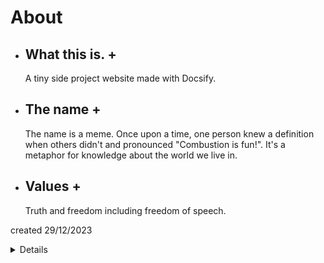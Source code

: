 # About

+ ## What this is. +

  A tiny side project website made with Docsify.

+ ## The name +

  The name is a meme. Once upon a time, one person knew a definition when others didn't and pronounced "Combustion is fun!". It's a metaphor for knowledge about the world we live in.

+ ## Values +

  Truth and freedom including freedom of speech.

created 29/12/2023


<details>
Self-assessment (Click to expand)

- Abc
- Abc




<link rel="stylesheet" href="https://pyscript.net/releases/2024.1.1/core.css" />
<script type="module" src="https://pyscript.net/releases/2024.1.1/core.js"></script>
<py-script> print("Hello, World!") </py-script>

<style>
.green {
    color: green;
    font-weight:700;
    font-size: 30px;
}
</style>

<div class="green">
    Markdown css styles
</div>

###### How big is this?
